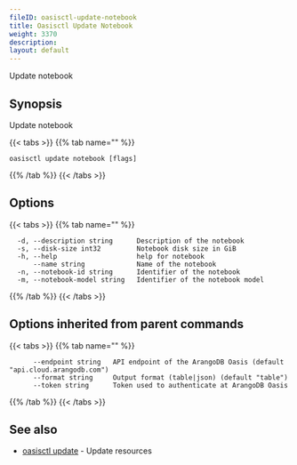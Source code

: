 ```yaml
---
fileID: oasisctl-update-notebook
title: Oasisctl Update Notebook
weight: 3370
description: 
layout: default
---
```

Update notebook

## Synopsis

Update notebook

{{< tabs >}}
{{% tab name="" %}}
```
oasisctl update notebook [flags]
```
{{% /tab %}}
{{< /tabs >}}

## Options

{{< tabs >}}
{{% tab name="" %}}
```
  -d, --description string      Description of the notebook
  -s, --disk-size int32         Notebook disk size in GiB
  -h, --help                    help for notebook
      --name string             Name of the notebook
  -n, --notebook-id string      Identifier of the notebook
  -m, --notebook-model string   Identifier of the notebook model
```
{{% /tab %}}
{{< /tabs >}}

## Options inherited from parent commands

{{< tabs >}}
{{% tab name="" %}}
```
      --endpoint string   API endpoint of the ArangoDB Oasis (default "api.cloud.arangodb.com")
      --format string     Output format (table|json) (default "table")
      --token string      Token used to authenticate at ArangoDB Oasis
```
{{% /tab %}}
{{< /tabs >}}

## See also

* [oasisctl update]()	 - Update resources

